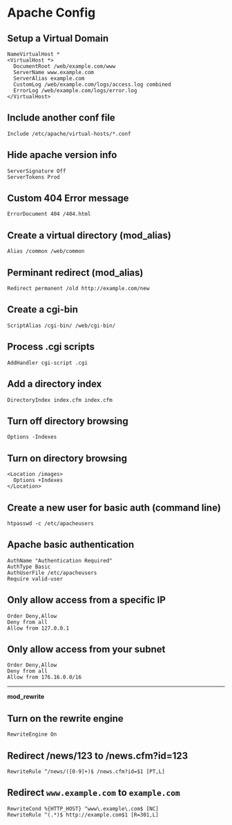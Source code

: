 # Apache Config

## Setup a Virtual Domain

	NameVirtualHost *
	<VirtualHost *>
	  DocumentRoot /web/example.com/www
	  ServerName www.example.com
	  ServerAlias example.com
	  CustomLog /web/example.com/logs/access.log combined
	  ErrorLog /web/example.com/logs/error.log
	</VirtualHost>

## Include another conf file

	Include /etc/apache/virtual-hosts/*.conf

## Hide apache version info

	ServerSignature Off
	ServerTokens Prod

## Custom 404 Error message

	ErrorDocument 404 /404.html

## Create a virtual directory (mod_alias)

	Alias /common /web/common

## Perminant redirect (mod_alias)

	Redirect permanent /old http://example.com/new

## Create a cgi-bin

	ScriptAlias /cgi-bin/ /web/cgi-bin/

## Process .cgi scripts

	AddHandler cgi-script .cgi

## Add a directory index

	DirectoryIndex index.cfm index.cfm

## Turn off directory browsing

	Options -Indexes

## Turn on directory browsing

	<Location /images>
	  Options +Indexes
	</Location>

## Create a new user for basic auth (command line)

	htpasswd -c /etc/apacheusers

## Apache basic authentication

	AuthName "Authentication Required"
	AuthType Basic
	AuthUserFile /etc/apacheusers
	Require valid-user

## Only allow access from a specific IP

	Order Deny,Allow
	Deny from all
	Allow from 127.0.0.1

## Only allow access from your subnet

	Order Deny,Allow
	Deny from all
	Allow from 176.16.0.0/16

- - -

**mod_rewrite**

## Turn on the rewrite engine

	RewriteEngine On

## Redirect /news/123 to /news.cfm?id=123

	RewriteRule ^/news/([0-9]+)$ /news.cfm?id=$1 [PT,L]

## Redirect `www.example.com` to `example.com`

	RewriteCond %{HTTP_HOST} ^www\.example\.com$ [NC]
	RewriteRule ^(.*)$ http://example.com$1 [R=301,L]
